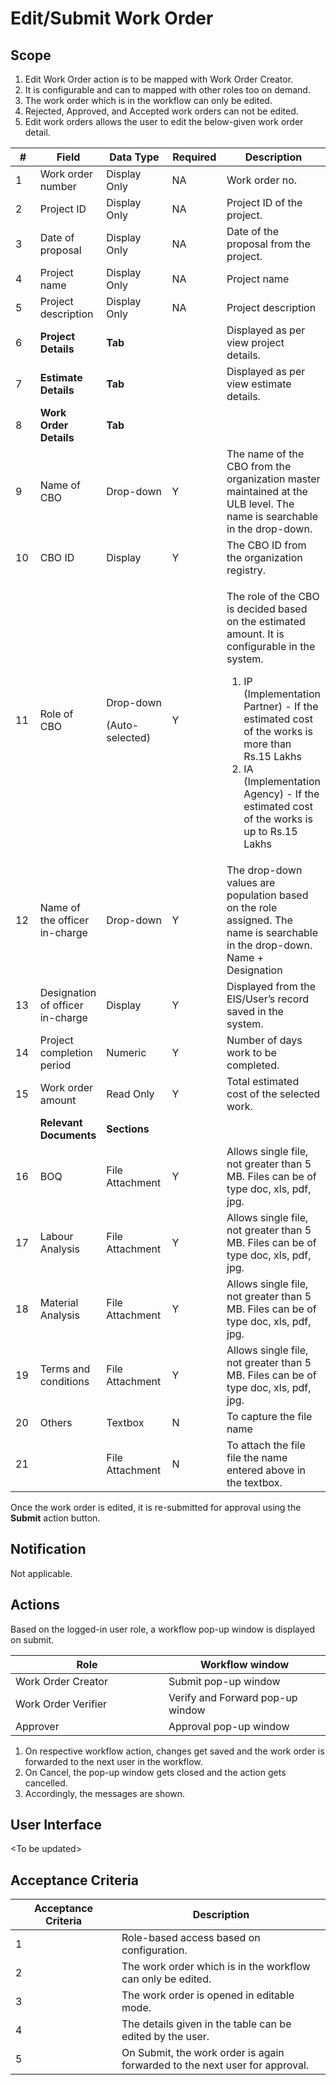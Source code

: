 # Edit/Submit Work Order

## **Scope**

1. Edit Work Order action is to be mapped with Work Order Creator.
2. It is configurable and can to mapped with other roles too on demand.
3. The work order which is in the workflow can only be edited.
4. Rejected, Approved, and Accepted work orders can not be edited.
5. Edit work orders allows the user to edit the below-given work order detail.

<table><thead><tr><th width="96">#</th><th>Field</th><th width="145">Data Type</th><th width="109">Required</th><th>Description</th></tr></thead><tbody><tr><td>1</td><td>Work order number</td><td>Display Only</td><td>NA</td><td>Work order no.</td></tr><tr><td>2</td><td>Project ID</td><td>Display Only</td><td>NA</td><td>Project ID of the project.</td></tr><tr><td>3</td><td>Date of proposal</td><td>Display Only</td><td>NA</td><td>Date of the proposal from the project.</td></tr><tr><td>4</td><td>Project name</td><td>Display Only</td><td>NA</td><td>Project name</td></tr><tr><td>5</td><td>Project description</td><td>Display Only</td><td>NA</td><td>Project description</td></tr><tr><td>6</td><td><strong>Project Details</strong></td><td><strong>Tab</strong></td><td> </td><td>Displayed as per view project details.</td></tr><tr><td>7</td><td><strong>Estimate Details</strong></td><td><strong>Tab</strong></td><td> </td><td>Displayed as per view estimate details.</td></tr><tr><td>8</td><td><strong>Work Order Details</strong></td><td><strong>Tab</strong></td><td> </td><td> </td></tr><tr><td>9</td><td>Name of CBO</td><td>Drop-down</td><td>Y</td><td>The name of the CBO from the organization master maintained at the ULB level. The name is searchable in the drop-down.</td></tr><tr><td>10</td><td>CBO ID</td><td>Display</td><td>Y</td><td>The CBO ID from the organization registry.</td></tr><tr><td>11</td><td>Role of CBO</td><td><p>Drop-down</p><p>(Auto- selected)</p></td><td>Y</td><td><p>The role of the CBO is decided based on the estimated amount. It is configurable in the system.</p><ol><li>IP (Implementation Partner) - If the estimated cost of the works is more than Rs.15 Lakhs</li><li>IA (Implementation Agency) -  If the estimated cost of the works is up to Rs.15 Lakhs</li></ol></td></tr><tr><td>12</td><td>Name of the officer in-charge</td><td>Drop-down</td><td>Y</td><td>The drop-down values are population based on the role assigned. The name is searchable in the drop-down. Name + Designation</td></tr><tr><td>13</td><td>Designation of officer in-charge</td><td>Display</td><td>Y</td><td>Displayed from the EIS/User’s record saved in the system.</td></tr><tr><td>14</td><td>Project completion period</td><td>Numeric</td><td>Y</td><td>Number of days work to be completed.</td></tr><tr><td>15</td><td>Work order amount</td><td>Read Only</td><td>Y</td><td>Total estimated cost of the selected work.</td></tr><tr><td> </td><td><strong>Relevant Documents</strong></td><td><strong>Sections</strong></td><td> </td><td> </td></tr><tr><td>16</td><td>BOQ</td><td>File Attachment</td><td>Y</td><td>Allows single file, not greater than 5 MB. Files can be of type doc, xls, pdf, jpg.</td></tr><tr><td>17</td><td>Labour Analysis</td><td>File Attachment</td><td>Y</td><td>Allows single file, not greater than 5 MB. Files can be of type doc, xls, pdf, jpg.</td></tr><tr><td>18</td><td>Material Analysis</td><td>File Attachment</td><td>Y</td><td>Allows single file, not greater than 5 MB. Files can be of type doc, xls, pdf, jpg.</td></tr><tr><td>19</td><td>Terms and conditions</td><td>File Attachment</td><td>Y</td><td>Allows single file, not greater than 5 MB. Files can be of type doc, xls, pdf, jpg.</td></tr><tr><td>20</td><td>Others</td><td>Textbox</td><td>N</td><td>To capture the file name</td></tr><tr><td>21</td><td> </td><td>File Attachment</td><td>N</td><td>To attach the file file the name entered above in the textbox.</td></tr></tbody></table>

Once the work order is edited, it is re-submitted for approval using the **Submit** action button.

## **Notification**

Not applicable.

## **Actions**

Based on the logged-in user role, a workflow pop-up window is displayed on submit.

<table><thead><tr><th width="229">Role</th><th>Workflow window</th></tr></thead><tbody><tr><td>Work Order Creator</td><td>Submit pop-up window</td></tr><tr><td>Work Order Verifier</td><td>Verify and Forward pop-up window</td></tr><tr><td>Approver</td><td>Approval pop-up window</td></tr></tbody></table>

1. On respective workflow action, changes get saved and the work order is forwarded to the next user in the workflow.
2. On Cancel, the pop-up window gets closed and the action gets cancelled.
3. Accordingly, the messages are shown.

## **User Interface**

\<To be updated>

## **Acceptance Criteria**

<table><thead><tr><th width="154">Acceptance Criteria</th><th>Description</th></tr></thead><tbody><tr><td>1</td><td>Role-based access based on configuration.</td></tr><tr><td>2</td><td>The work order which is in the workflow can only be edited.</td></tr><tr><td>3</td><td>The work order is opened in editable mode.</td></tr><tr><td>4</td><td>The details given in the table can be edited by the user.</td></tr><tr><td>5</td><td>On Submit, the work order is again forwarded to the next user for approval.</td></tr></tbody></table>

